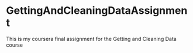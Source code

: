 # GettingAndCleaningDataAssignment
This is my coursera final assignment for the Getting and Cleaning Data course
